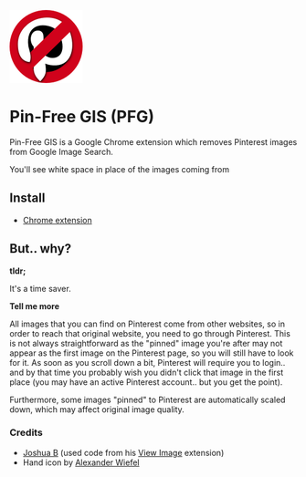 ![Icon](icons/icon-128.png)

# Pin-Free GIS (PFG)
Pin-Free GIS is a Google Chrome extension which removes Pinterest images from Google Image Search.

You'll see white space in place of the images coming from 

## Install
- [Chrome extension](https://chrome.google.com/webstore/detail/view-image/jpcmhcelnjdmblfmjabdeclccemkghjk)

## But.. why?
**tldr;**

It's a time saver.

**Tell me more**

All images that you can find on Pinterest come from other websites, so in order to reach that original website, you need to go through Pinterest. This is not always straightforward as the "pinned" image you're after may not appear as the first image on the Pinterest page, so you will still have to look for it. As soon as you scroll down a bit, Pinterest will require you to login.. and by that time you probably wish you didn't click that image in the first place (you may have an active Pinterest account.. but you get the point).

Furthermore, some images "pinned" to Pinterest are automatically scaled down, which may affect original image quality.

### Credits
- [Joshua B](https://github.com/bijij/) (used code from his [View Image](https://github.com/bijij/ViewImage/) extension)
- Hand icon by [Alexander Wiefel](https://thenounproject.com/search/?q=hand&i=50906)
